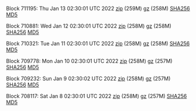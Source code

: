 Block 711195: Thu Jan 13 02:30:01 UTC 2022 [zip](https://files.01coin.io/mainnet/2022-01-13/bootstrap.dat.zip) (259M) [gz](https://files.01coin.io/mainnet/2022-01-13/bootstrap.dat.tar.gz) (258M) [SHA256](https://files.01coin.io/mainnet/2022-01-13/sha256.txt) [MD5](https://files.01coin.io/mainnet/2022-01-13/md5.txt)

Block 710881: Wed Jan 12 02:30:01 UTC 2022 [zip](https://files.01coin.io/mainnet/2022-01-12/bootstrap.dat.zip) (258M) [gz](https://files.01coin.io/mainnet/2022-01-12/bootstrap.dat.tar.gz) (258M) [SHA256](https://files.01coin.io/mainnet/2022-01-12/sha256.txt) [MD5](https://files.01coin.io/mainnet/2022-01-12/md5.txt)

Block 710321: Tue Jan 11 02:30:01 UTC 2022 [zip](https://files.01coin.io/mainnet/2022-01-11/bootstrap.dat.zip) (258M) [gz](https://files.01coin.io/mainnet/2022-01-11/bootstrap.dat.tar.gz) (258M) [SHA256](https://files.01coin.io/mainnet/2022-01-11/sha256.txt) [MD5](https://files.01coin.io/mainnet/2022-01-11/md5.txt)

Block 709778: Mon Jan 10 02:30:01 UTC 2022 [zip](https://files.01coin.io/mainnet/2022-01-10/bootstrap.dat.zip) (258M) [gz](https://files.01coin.io/mainnet/2022-01-10/bootstrap.dat.tar.gz) (257M) [SHA256](https://files.01coin.io/mainnet/2022-01-10/sha256.txt) [MD5](https://files.01coin.io/mainnet/2022-01-10/md5.txt)

Block 709232: Sun Jan  9 02:30:02 UTC 2022 [zip](https://files.01coin.io/mainnet/2022-01-09/bootstrap.dat.zip) (258M) [gz](https://files.01coin.io/mainnet/2022-01-09/bootstrap.dat.tar.gz) (257M) [SHA256](https://files.01coin.io/mainnet/2022-01-09/sha256.txt) [MD5](https://files.01coin.io/mainnet/2022-01-09/md5.txt)

Block 708117: Sat Jan  8 02:30:01 UTC 2022 [zip](https://files.01coin.io/mainnet/2022-01-08/bootstrap.dat.zip) (258M) [gz](https://files.01coin.io/mainnet/2022-01-08/bootstrap.dat.tar.gz) (257M) [SHA256](https://files.01coin.io/mainnet/2022-01-08/sha256.txt) [MD5](https://files.01coin.io/mainnet/2022-01-08/md5.txt)
